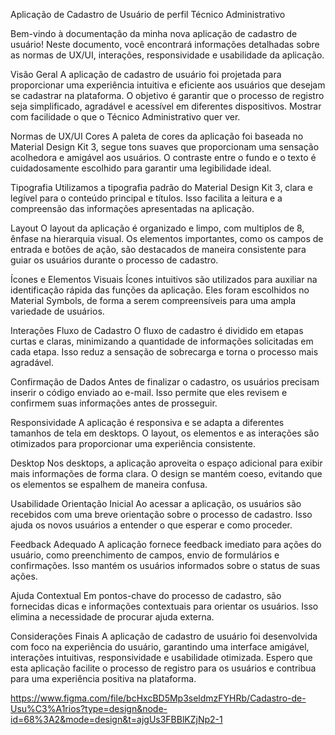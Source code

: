 Aplicação de Cadastro de Usuário de perfil Técnico Administrativo

Bem-vindo à documentação da minha nova aplicação de cadastro de usuário! Neste documento, você encontrará informações detalhadas sobre as normas de UX/UI, interações, responsividade e usabilidade da aplicação.

Visão Geral
A aplicação de cadastro de usuário foi projetada para proporcionar uma experiência intuitiva e eficiente aos usuários que desejam se cadastrar na plataforma. O objetivo é garantir que o processo de registro seja simplificado, agradável e acessível em diferentes dispositivos. Mostrar com facilidade o que o Técnico Administrativo quer ver.

Normas de UX/UI
Cores
A paleta de cores da aplicação foi baseada no Material Design Kit 3, segue tons suaves que proporcionam uma sensação acolhedora e amigável aos usuários. O contraste entre o fundo e o texto é cuidadosamente escolhido para garantir uma legibilidade ideal.

Tipografia
Utilizamos a tipografia padrão do Material Design Kit 3, clara e legível para o conteúdo principal e títulos. Isso facilita a leitura e a compreensão das informações apresentadas na aplicação.

Layout
O layout da aplicação é organizado e limpo, com multiplos de 8, ênfase na hierarquia visual. Os elementos importantes, como os campos de entrada e botões de ação, são destacados de maneira consistente para guiar os usuários durante o processo de cadastro.

Ícones e Elementos Visuais
Ícones intuitivos são utilizados para auxiliar na identificação rápida das funções da aplicação. Eles foram escolhidos no Material Symbols, de forma a serem compreensíveis para uma ampla variedade de usuários.

Interações
Fluxo de Cadastro
O fluxo de cadastro é dividido em etapas curtas e claras, minimizando a quantidade de informações solicitadas em cada etapa. Isso reduz a sensação de sobrecarga e torna o processo mais agradável.

Confirmação de Dados
Antes de finalizar o cadastro, os usuários precisam inserir o código enviado ao e-mail. Isso permite que eles revisem e confirmem suas informações antes de prosseguir.

Responsividade
A aplicação é responsiva e se adapta a diferentes tamanhos de tela em desktops. O layout, os elementos e as interações são otimizados para proporcionar uma experiência consistente.

Desktop
Nos desktops, a aplicação aproveita o espaço adicional para exibir mais informações de forma clara. O design se mantém coeso, evitando que os elementos se espalhem de maneira confusa.

Usabilidade
Orientação Inicial
Ao acessar a aplicação, os usuários são recebidos com uma breve orientação sobre o processo de cadastro. Isso ajuda os novos usuários a entender o que esperar e como proceder.

Feedback Adequado
A aplicação fornece feedback imediato para ações do usuário, como preenchimento de campos, envio de formulários e confirmações. Isso mantém os usuários informados sobre o status de suas ações.

Ajuda Contextual
Em pontos-chave do processo de cadastro, são fornecidas dicas e informações contextuais para orientar os usuários. Isso elimina a necessidade de procurar ajuda externa.

Considerações Finais
A aplicação de cadastro de usuário foi desenvolvida com foco na experiência do usuário, garantindo uma interface amigável, interações intuitivas, responsividade e usabilidade otimizada. Espero que esta aplicação facilite o processo de registro para os usuários e contribua para uma experiência positiva na plataforma.

https://www.figma.com/file/bcHxcBD5Mp3seldmzFYHRb/Cadastro-de-Usu%C3%A1rios?type=design&node-id=68%3A2&mode=design&t=ajgUs3FBBlKZjNp2-1

